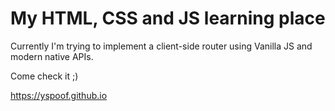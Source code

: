 # My HTML, CSS and JS learning place

Currently I'm trying to implement a client-side router using Vanilla JS and modern native APIs.

Come check it ;)

<https://yspoof.github.io>